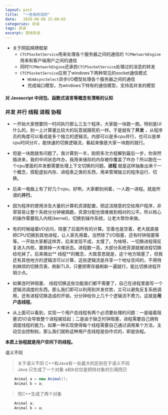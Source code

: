 ```yaml
---
layout: post
title:  "一些有的没的"
date:   2020-08-08 15:00:03
categories: 杂谈
tags: 杂谈
excerpt: 其他杂谈
---
```




+ 关于网狐棋牌框架
    + ```CTCPSocketService```用来处理各个服务器之间的通信的 ```TCPNetworkEngine```用来和客户端用户之间的通信
    + 同时```TCPNetworkEngine```还承担```CTCPSocketService```处理过的消息的转发
    + ```CTCPSocketService```应用了windows下两种常见的socket通信模式
        + ```WSAAsyncSelect```异步I/O模型处理各个服务器之间的通信
        + 完成端口模型，为windows下特有的通信模型，支持高并发的模型

#### 对 Javascript 中闭包、函数式语言等概念有清晰的认知

### 并发 并行 线程 进程 协程
- 一开始大家想要同一时间执行那么三五个程序，大家能一块跑一跑。特别是UI什么的，别一上计算量比较大的玩意就跟死机一样。于是就有了**并发**
  ，从程序员的角度可以看成是多个独立的逻辑流。内部可以是多cpu并行，也可以是单cpu时间分片，能快速的切换逻辑流，看起来像是大家一块跑的就行。

- 但是一块跑就有问题了。我计算到一半，刚把多次方程解到最后一步，你突然插进来，我的中间状态咋办，我用来储存的内存被你覆盖了咋办？所以跑在一个cpu里面的并发都需要处理上下文切换的问题。**进程**
  就是这样抽象出来个一个概念，搭配虚拟内存、进程表之类的东西，用来管理独立的程序运行、切换。

- 后来一电脑上有了好几个cpu，好咧，大家都别闲着，一人跑一进程。就是所谓的**并行**。

- 因为程序的使用涉及大量的计算机资源配置，把这活随意的交给用户程序，非常容易让整个系统分分钟被搞跪，资源分配也很难做到相对的公平。所以核心的操作需要陷入内核(kernel)，切换到操作系统，让老大帮你来做。

- 有的时候碰着I/O访问，阻塞了后面所有的计算。空着也是空着，老大就直接把CPU切换到其他进程，让人家先用着。当然除了I/O阻塞，还有时钟阻塞等等。一开始大家都这样弄，后来发现不成，太慢了。为啥呀，一切换进程得反复进入内核，置换掉一大堆状态。进程数一高，大部分系统资源就被进程切换给吃掉了。后来搞出**
线程**的概念，大致意思就是，这个地方阻塞了，但我还有其他地方的逻辑流可以计算，这些逻辑流是共享一个地址空间的，不用特别麻烦的切换页表、刷新TLB，只要把寄存器刷新一遍就行，能比切换进程开销少点。

- 如果连时钟阻塞、 线程切换这些功能我们都不需要了，自己在进程里面写一个逻辑流调度的东西。那么我们即可以利用到并发优势，又可以避免反复系统调用，还有进程切换造成的开销，分分钟给你上几千个逻辑流不费力。这就是**用户态线程**。

- 从上面可以看到，实现一个用户态线程有两个必须要处理的问题：一是碰着阻塞式I\O会导致整个进程被挂起；二是由于缺乏时钟阻塞，进程需要自己拥有调度线程的能力。如果一种实现使得每个线程需要自己通过调用某个方法，主动交出控制权。那么我们就称这种用户态线程是协作式的，即是协程。

**本质上协程就是用户空间下的线程。**


<span id="cppSemanticsDiffer">语义不同</span>
> 关于语义不同 C++和Java有一处最大的区别在于语义不同   
> Java 只生成了一个对象 a和b仅仅是把持对象的引用而已

```Java
    Animal a = new Animal();  
    Animal b = a;
```

> 而C++生成了两个对象

```C++
    Animal a;
    Animal b = a;
```

